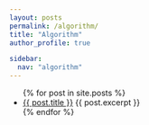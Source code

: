 ```yaml
--- 
layout: posts 
permalink: /algorithm/
title: "Algorithm"
author_profile: true

sidebar:
  nav: "algorithm"
---
```


<ul>
  {% for post in site.posts %}
    <li>
      <a href="{{ post.url }}">{{ post.title }}</a>
      {{ post.excerpt }}
    </li>
  {% endfor %}
</ul>